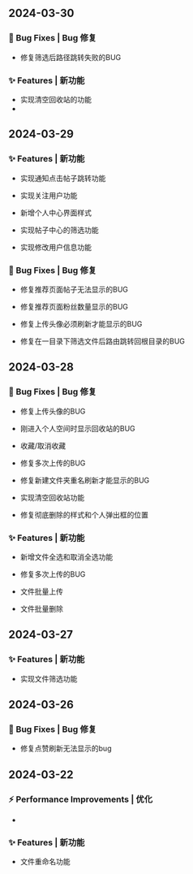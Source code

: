 
## 2024-03-30

### 🐛 Bug Fixes | Bug 修复

* 修复筛选后路径跳转失败的BUG

### ✨ Features | 新功能

* 实现清空回收站的功能
* 
## 2024-03-29

### ✨ Features | 新功能

* 实现通知点击帖子跳转功能

* 实现关注用户功能

* 新增个人中心界面样式

* 实现帖子中心的筛选功能

* 实现修改用户信息功能

### 🐛 Bug Fixes | Bug 修复

* 修复推荐页面帖子无法显示的BUG

* 修复推荐页面粉丝数量显示的BUG

* 修复上传头像必须刷新才能显示的BUG

* 修复在一目录下筛选文件后路由跳转回根目录的BUG

## 2024-03-28

### 🐛 Bug Fixes | Bug 修复

* 修复上传头像的BUG
  
* 刚进入个人空间时显示回收站的BUG
  
* 收藏/取消收藏

* 修复多次上传的BUG

* 修复新建文件夹重名刷新才能显示的BUG

* 实现清空回收站功能

* 修复彻底删除的样式和个人弹出框的位置

### ✨ Features | 新功能

* 新增文件全选和取消全选功能

* 修复多次上传的BUG

* 文件批量上传

* 文件批量删除

## 2024-03-27

### ✨ Features | 新功能

* 实现文件筛选功能

## 2024-03-26

### 🐛 Bug Fixes | Bug 修复

* 修复点赞刷新无法显示的bug

## 2024-03-22

### ⚡ Performance Improvements | 优化

* 

### ✨ Features | 新功能

* 文件重命名功能 